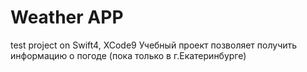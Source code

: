 # Weather APP
test project on Swift4, XCode9
Учебный проект позволяет получить информацию о погоде (пока только в г.Екатеринбурге)
